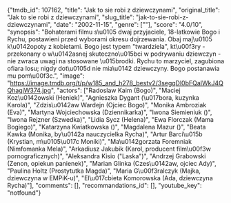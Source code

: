 {"tmdb_id": 107162, "title": "Jak to sie robi z dziewczynami", "original_title": "Jak to sie robi z dziewczynami", "slug_title": "jak-to-sie-robi-z-dziewczynami", "date": "2002-11-15", "genre": [""], "score": "4.0/10", "synopsis": "Bohaterami filmu s\u0105 dwaj przyjaciele, 18-latkowie Bogo i Rychu, postawieni przed wyborami okresu dojrzewania. Obaj maj\u0105 k\u0142opoty z kobietami. Bogo jest typem \"twardziela\", kt\u00f3ry - przekonany o w\u0142asnej skuteczno\u015bci w podrywaniu dziewczyn - nie zwraca uwagi na stosowane \u015brodki. Rychu to marzyciel, zagubiona ofiara losu; nigdy dot\u0105d nie mia\u0142 dziewczyny. Bogo postanawia mu pom\u00f3c.", "image": "https://image.tmdb.org/t/p/w185_and_h278_bestv2/3segqDl0bFQaIWkJ4QQhagjW374.jpg", "actors": ["Radoslaw Kaim (Bogo)", "Maciej Koz\u0142owski (Heniek)", "Agnieszka Dygant (\u017bora, kuzynka Karola)", "Zdzis\u0142aw Wardejn (Ojciec Bogo)", "Monika Ambroziak (Eva)", "Martyna Wojciechowska (Dziennikarka)", "Iwona Siemieniuk ()", "Iwona Rejzner (Szwedka)", "Lidia Sycz (Helena)", "Ewa Florczak (Mama Bogiego)", "Katarzyna Kwiatkowska ()", "Magdalena Mazur ()", "Beata Kawka (Monika, by\u0142a nauczycielka Rycha)", "Artur Barci\u015b (Krystian, m\u0105\u017c Moniki)", "Ma\u0142gorzata Foremniak (Nimfomanka Mela)", "Arkadiusz Jakubik (Karol, producent film\u00f3w pornograficznych)", "Aleksandra Kisio (\"Laska\")", "Andrzej Grabowski (Zenon, opiekun panienek)", "Marian Glinka (Czes\u0142aw, ojciec Ady)", "Paulina Holtz (Prostytutka Magda)", "Maria G\u00f3ralczyk (Majka, dziewczyna w EMPiK-u)", "El\u017cbieta Komorowska (Ada, dziewczyna Rycha)"], "comments": [], "recommandations_id": [], "youtube_key": "notfound"}